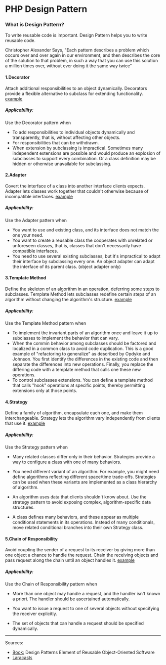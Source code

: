 # PHP Design Pattern

### What is Design Pattern?

To write reusable code is important. Design Pattern helps you to write reusable code. 

Christopher Alexander Says, "Each pattern describes a problem which occurs over and over again in our environment, and then describes the core of the solution to that problem, in such a way that you can use this solution a million times over, without ever doing it the same way twice"


#### 1.Decorator
Attach additional responsibilities to an object dynamically. Decorators provide a flexible alternative to subclass for extending functionality. [example](https://github.com/hbrawnak/php-design-pattern/blob/master/Decorator/index.php#L4)

##### Applicability:
Use the Decorator pattern when

   * To add responsibilities to individual objects dynamically and transparently, that is, without affecting other objects.
   * For responsibilities that can be withdrawn.
   * When extension by subclassing is impractical. Sometimes many independent extensions are possible and would produce an explosion of subclasses to support every combination. Or a class definition may be hidden or otherwise unavailable for subclassing.

#### 2.Adapter
Covert the interface of a class into another interface clients expects. Adapter lets classes work together that couldn't otherwise because of incompatible interfaces. [example](https://github.com/hbrawnak/php-design-pattern/blob/master/Adapter/index.php#L4)
##### Applicability:
Use the Adapter pattern when

   * You want to use and existing class, and its interface does not match the one your need.
   * You want to create a reusable class the cooperates with unrelated or unforeseen classes, that is, classes that don't necessarily have compatible interfaces.
   * You need to use several existing subclasses, but it's impractical to adapt their interface by subclassing every one. An object adapter can adapt the interface of its parent class. (object adapter only)
  
#### 3.Template Method
Define the skeleton of an algorithm in an operation, deferring some steps to subclasses. Template Method lets subclasses redefine certain steps of an algorithm without changing the algorithm's structure. [example](https://github.com/hbrawnak/php-design-pattern/blob/master/TemplateMethod/index.php#L4)

##### Applicability:
Use the Template Method pattern when

  * To implement the invariant parts of an algorithm once and leave it up to subclasses to implement the behavior that can vary.
  * When the commin behavior among subclasses should be factored and localized in a common class to avoid code duplication. This is a good example of "refactoring to generalize" as described by Opdyke and Johnson. You first identify the differences in the existing code and then separate the differences into new operations. Finally, you replace the differing code with a template method that calls one these new operations.
  * To control subclasses extensions. You can define a template method that calls "hook" operations at specific points, thereby permitting extensions only at those points.

 #### 4.Strategy
 Define a family of algorithm, encapsulate each one, and make them interchangeable. Strategy lets the algorithm vary independently from clients that use it. [example](https://github.com/hbrawnak/php-design-pattern/blob/master/Strategy/index.php#L4)
 
 ##### Applicability:
 Use the Strategy pattern when
 
  * Many related classes differ only in their behavior. Strategies provide a way to configure a class with one of many behaviors.
  
  * You need different variant of an algorithm. For example, you might need define algorithms reflecting different space/time trade-offs. Strategies can be used when these variants are implemented as a class hierarchy of algorithm.
  
  * An algorithm uses data that clients shouldn't know about. Use the strategy pattern to avoid exposing complex, algorithm-specific data structures.
  
  * A class defines many behaviors, and these appear as multiple conditional statements in its operations. Instead of many conditionals, move related conditional branches into their own Strategy class.
  
 
  #### 5.Chain of Responsibility
  Avoid coupling the sender of a request to its receiver by giving more than one object a chance to handle the request. Chain the receiving objects and pass request along the chain until an object handles it. [example](https://github.com/hbrawnak/php-design-pattern/blob/master/ChainOfResponsibility/index.php#L3)
 
##### Applicability:
Use the Chain of Responsibility pattern when
 
  * More than one object may handle a request, and the handler isn't known a priori. The handler should be ascertained automatically.
  
  * You want to issue a request to one of several objects without specifying the receiver explicitly.
  
  * The set of objects that can handle a request should be specified dynamically. 
  
  --------
 Sources:
 - [Book:](https://www.amazon.com/Design-Patterns-Elements-Reusable-Object-Oriented/dp/0201633612) Design Patterns
 Element of Reusable Object-Oriented Software
 - [Laracasts](https://laracasts.com)
 
 